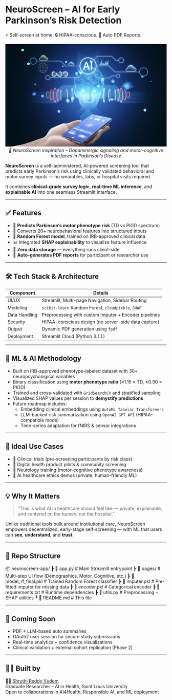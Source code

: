 #  NeuroScreen – AI for Early Parkinson’s Risk Detection  
⚡ Self-screen at home. 🔒 HIPAA-conscious. 📄 Auto PDF Reports.

<p align="center">
  <img src="./AI.jpg" width="600"/>
  <br>
  <em>🧠 NeuroScreen inspiration – Dopaminergic signaling and motor-cognitive interfaces in Parkinson’s Disease</em>
</p>

**NeuroScreen** is a self-administered, AI-powered screening tool that predicts early Parkinson’s risk using clinically validated behavioral and motor survey inputs — no wearables, labs, or hospital visits required.

It combines **clinical-grade survey logic**, **real-time ML inference**, and **explainable AI** into one seamless Streamlit interface.

---

## ✅ Features

- 🎯 **Predicts Parkinson’s motor phenotype risk** (TD vs PIGD spectrum)
- 🧠 Converts 20+ neurobehavioral features into structured inputs
- 🧮 **Random Forest model**, trained on IRB-approved clinical data
- 📊 Integrated **SHAP explainability** to visualize feature influence
- 💾 **Zero data storage** — everything runs client-side
- 📄 **Auto-generates PDF reports** for participant or researcher use

---

## 🛠️ Tech Stack & Architecture

| Component       | Details |
|----------------|---------|
| UI/UX          | Streamlit, Multi-page Navigation, Sidebar Routing |
| Modeling       | `scikit-learn` Random Forest, `cloudpickle`, `SHAP` |
| Data Handling  | Preprocessing with custom Imputer + Encoder pipelines |
| Security       | HIPAA-conscious design (no server-side data capture) |
| Output         | Dynamic PDF generation using `fpdf` |
| Deployment     | Streamlit Cloud (Python 3.11) |

---

## 🧪 ML & AI Methodology

- Built on IRB-approved phenotype-labeled dataset with 30+ neuropsychological variables
- Binary classification using **motor phenotype ratio** (≥1.15 = TD, ≤0.90 = PIGD)
- Trained and cross-validated with `GridSearchCV` and stratified sampling
- Visualized SHAP values per session to **demystify predictions**
- Future roadmap includes:
  - Embedding clinical embeddings using `AutoML Tabular Transformers`
  - LLM-backed risk summarization using `OpenAI GPT API` (HIPAA-compatible mode)
  - Time-series adaptation for fNIRS & sensor integrations

---

## 🎯 Ideal Use Cases

- 🧪 Clinical trials (pre-screening participants by risk class)
- 🏥 Digital health product pilots & community screening
- 🧠 Neurology training (motor-cognitive phenotype awareness)
- 🧬 AI healthcare ethics demos (private, human-friendly ML)

---

## 💡 Why It Matters

> "This is what AI in healthcare should feel like — private, explainable, and centered on the human, not the hospital."

Unlike traditional tools built around institutional care, NeuroScreen empowers decentralized, early-stage self-screening — with ML that users can **see**, **understand**, and **trust**.

---

## 📁 Repo Structure

📦 neuroscreen-app/
┣ 📜 app.py # Main Streamlit entrypoint
┣ 📂 pages/ # Multi-step UI flow (Demographics, Motor, Cognitive, etc.)
┣ 📜 model_rf_final.pkl # Trained Random Forest classifier
┣ 📜 imputer.pkl # Pre-fitted imputer for missing data
┣ 📜 encoder.pkl # Categorical encoder
┣ 📜 requirements.txt # Runtime dependencies
┣ 📜 utils.py # Preprocessing + SHAP utilities
┗ 📄 README.md # This file


---

## 🚧 Coming Soon

- PDF + LLM-based auto summaries
- OAuth2 user session for secure study submissions
- Real-time analytics + confidence visualizations
- Clinical validation + external cohort replication (Phase 2)

---

## 🙋‍♀️ Built by

👩‍🔬 [Shruthi Reddy Vudem](https://www.linkedin.com/in/shruthireddyvudem/)  
Graduate Researcher – AI in Health, Saint Louis University  
Open to collaborations in AI4Health, Responsible AI, and ML deployment

